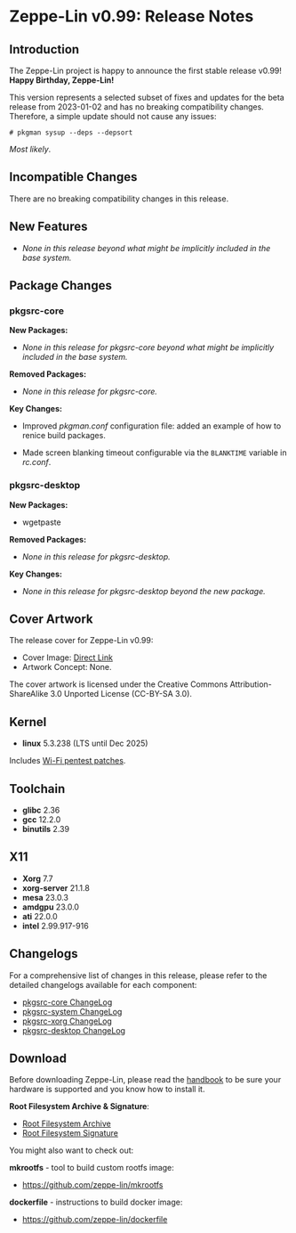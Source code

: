 Zeppe-Lin v0.99: Release Notes
==============================

## Introduction

The Zeppe-Lin project is happy to announce the first stable release
v0.99! **Happy Birthday, Zeppe-Lin!**

This version represents a selected subset of fixes and updates for the
beta release from 2023-01-02 and has no breaking compatibility
changes.  Therefore, a simple update should not cause any issues:

    # pkgman sysup --deps --depsort

_Most likely_.

## Incompatible Changes

There are no breaking compatibility changes in this release.

## New Features

- _None in this release beyond what might be implicitly included in
  the base system._

## Package Changes

### pkgsrc-core

**New Packages:**

- _None in this release for pkgsrc-core beyond what might be
  implicitly included in the base system._

**Removed Packages:**

- _None in this release for pkgsrc-core._

**Key Changes:**

- Improved _pkgman.conf_ configuration file: added an example of how
  to renice build packages.

- Made screen blanking timeout configurable via the `BLANKTIME`
  variable in _rc.conf_.

### pkgsrc-desktop

**New Packages:**

- wgetpaste

**Removed Packages:**

- _None in this release for pkgsrc-desktop._

**Key Changes:**

- _None in this release for pkgsrc-desktop beyond the new package._

## Cover Artwork

The release cover for Zeppe-Lin v0.99:

- Cover Image: [Direct Link](https://github.com/zeppe-lin/artwork/blob/master/v0.99.png?raw=true)
- Artwork Concept: None.

The cover artwork is licensed under the Creative Commons
Attribution-ShareAlike 3.0 Unported License (CC-BY-SA 3.0).

## Kernel

- **linux** 5.3.238 (LTS until Dec 2025)

Includes [Wi-Fi pentest patches](https://github.com/sighook/lwpp).

## Toolchain

- **glibc** 2.36
- **gcc** 12.2.0
- **binutils** 2.39

## X11

- **Xorg** 7.7
- **xorg-server** 21.1.8
- **mesa** 23.0.3
- **amdgpu** 23.0.0
- **ati** 22.0.0
- **intel** 2.99.917-916

## Changelogs

For a comprehensive list of changes in this release, please refer to
the detailed changelogs available for each component:

- [pkgsrc-core ChangeLog](https://github.com/zeppe-lin/pkgsrc-core/releases/tag/v0.99)
- [pkgsrc-system ChangeLog](https://github.com/zeppe-lin/pkgsrc-system/releases/tag/v0.99)
- [pkgsrc-xorg ChangeLog](https://github.com/zeppe-lin/pkgsrc-xorg/releases/tag/v0.99)
- [pkgsrc-desktop ChangeLog](https://github.com/zeppe-lin/pkgsrc-desktop/releases/tag/v0.99)

## Download

Before downloading Zeppe-Lin, please read the
[handbook](https://zeppe-lin.github.io/handbook.html) to be sure
your hardware is supported and you know how to install it.

**Root Filesystem Archive & Signature**:
- [Root Filesystem Archive](https://github.com/zeppe-lin/pkgsrc-core/releases/download/v0.99/rootfs-v0.99-x86_64.tar.xz)
- [Root Filesystem Signature](https://github.com/zeppe-lin/pkgsrc-core/releases/download/v0.99/rootfs-v0.99-x86_64.tar.xz.sig)

You might also want to check out:

**mkrootfs** - tool to build custom rootfs image:
- <https://github.com/zeppe-lin/mkrootfs>

**dockerfile** - instructions to build docker image:
- <https://github.com/zeppe-lin/dockerfile>

